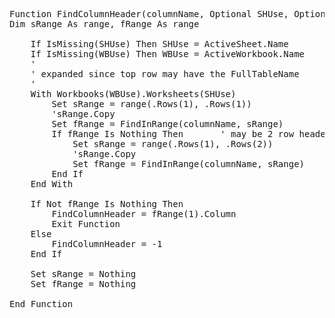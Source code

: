 <pre>
Function FindColumnHeader(columnName, Optional SHUse, Optional WBUse) As Long
Dim sRange As range, fRange As range

    If IsMissing(SHUse) Then SHUse = ActiveSheet.Name
    If IsMissing(WBUse) Then WBUse = ActiveWorkbook.Name
    '
    ' expanded since top row may have the FullTableName
    '
    With Workbooks(WBUse).Worksheets(SHUse)
        Set sRange = range(.Rows(1), .Rows(1))
        'sRange.Copy
        Set fRange = FindInRange(columnName, sRange)
        If fRange Is Nothing Then       ' may be 2 row header
            Set sRange = range(.Rows(1), .Rows(2))
            'sRange.Copy
            Set fRange = FindInRange(columnName, sRange)
        End If
    End With
    
    If Not fRange Is Nothing Then
        FindColumnHeader = fRange(1).Column
        Exit Function
    Else
        FindColumnHeader = -1
    End If
    
    Set sRange = Nothing
    Set fRange = Nothing
    
End Function
</pre>
